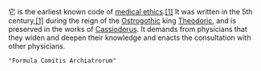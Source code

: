  它  is the earliest known code of [medical ethics](https://en.wikipedia.org/wiki/Medical_ethics "Medical [[ethics]]").[\[1\]](https://en.wikipedia.org/wiki/Formula_Comitis_Archiatrorum#cite_note-Nemec-1) It was written in the 5th century,[\[1\]](https://en.wikipedia.org/wiki/Formula_Comitis_Archiatrorum#cite_note-Nemec-1) during the reign of the [Ostrogothic](https://en.wikipedia.org/wiki/Ostrogoths "Ostrogoths") king [Theodoric](https://en.wikipedia.org/wiki/Theodoric_the_Great "Theodoric the Great"), and is preserved in the works of [Cassiodorus](https://en.wikipedia.org/wiki/Cassiodorus "Cassiodorus"). It demands from physicians that they widen and deepen their knowledge and enacts the consultation with other physicians.
 
 ```query
"Formula Comitis Archiatrorum"
```